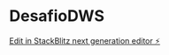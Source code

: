 # DesafioDWS

[Edit in StackBlitz next generation editor ⚡️](https://stackblitz.com/~/github.com/TheHaise1010/DesafioDWS)